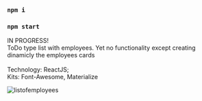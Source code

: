 ### `npm i`<br>
### `npm start`<br>

IN PROGRESS!<br>
ToDo type list with employees. Yet no functionality except creating dinamicly the employees cards<br>
<br>
Technology: ReactJS;<br>
Kits: Font-Awesome, Materialize<br>


![listofemployees](https://user-images.githubusercontent.com/87814580/163838229-9cd370e7-50e3-4fd7-9e5e-3312c0fd799f.jpeg)
